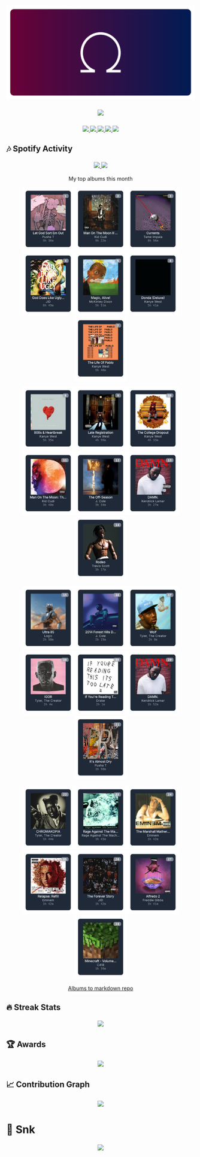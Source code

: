 <!-- Thanks to vaaski for the SVG frame and inspiration -->
<h3 align="center">
  <a href="https://github.com/vaaski/vaaski">
    <!-- ts school Chromebook so ass this SVG lags it wtf 😭😭😭 -->
    <img src="https://raw.githubusercontent.com/om3ga6400/om3ga6400/refs/heads/main/assets/banner.svg">
  </a>
</h3>

<!-- Goofy view counter using journey-ad's Moe Counter. Might remove because it’s somewhat suggestive, but idk ¯\_(ツ)_/¯ -->
<h3 align="center">
  <a href="https://github.com/journey-ad/Moe-Counter">
    <img src="https://count.getloli.com/@om3ga6400?name=om3ga6400&theme=rule34&scale=1.5">
  </a>
</h3>

<!-- Bunch of shields.io and shields.io style badges -->
<h3 align="center">
  <!-- Another view counter; this one is in the shields.io style, made by antonkomarev and breaks occasionally -->
  <a href="https://github.com/antonkomarev/github-profile-views-counter/">
    <img src="https://komarev.com/ghpvc/?username=om3ga6400">
  </a>
  <!-- shields.io badge that shows how many stars I have on all my repos combined; links to shields.io -->
  <a href="https://shields.io/">
    <img src="https://img.shields.io/github/stars/om3ga6400?style=fflat-square&color=yellow&logo=github">
  </a>
  <!-- shields.io badge that shows how many followers I have; links to my followers page -->
  <a href="https://github.com/om3ga6400?tab=followers">
    <img src="https://img.shields.io/github/followers/om3ga6400?style=fflat-square&logo=github">
  </a>
  <!-- shields.io badge that shows what license I have on this repo; links to the license as raw text -->
  <a href="https://raw.githubusercontent.com/om3ga6400/om3ga6400/refs/heads/main/LICENSE">
    <img src="https://img.shields.io/github/license/om3ga6400/om3ga6400">
  </a>
  <!-- Very cool shields.io style badge using discord-md-badge by gitlimes, shows when I’m active on Discord. LIMES ARE NOT PINK -->
  <a href="https://github.com/gitlimes/discord-md-badge/">
    <img src="https://dcbadge.limes.pink/api/shield/1232072032590758069?style=fflat-square">
  </a>
</h3>

## 🎶 Spotify Activity

<h3 align="center">
  <a href="https://github.com/kittinan/spotify-github-profile/">
    <img src="https://spotify-github-profile.kittinanx.com/api/view?uid=317acg6cjueru456j7s6tsnejlle&cover_image=true&theme=novatorem&show_offline=true">
  </a>
  <a href="https://github.com/YungBricoCoop/statsfm-card">
    <img src="https://card.elwan.ch/?username=om3ga6400&type=artists&y_offset=0&height=120&width=450&spacing=10&g_start=0d1117&g_stop=0d1117">
  </a>
</h3>

<p align="center">My top albums this month</p>
 
<!-- STATSFM START -->

<p align="center"><a href="https://open.spotify.com/album/051vvnKIC9VaY8vw4R2s0y" target="_blank" rel="noopener noreferrer"><img src="statsfm_svgs/1.svg" alt="Album #1" width="140" height="170" /></a><a href="#" target="_blank" rel="noopener noreferrer"><img src="statsfm_svgs/2.svg" alt="Album #2" width="140" height="170" /></a><a href="https://open.spotify.com/album/4SZko61aMnmgvNhfhgTuD3" target="_blank" rel="noopener noreferrer"><img src="statsfm_svgs/3.svg" alt="Album #3" width="140" height="170" /></a><a href="https://open.spotify.com/album/1Lt8ADtFWXost5wFYbr6oS" target="_blank" rel="noopener noreferrer"><img src="statsfm_svgs/4.svg" alt="Album #4" width="140" height="170" /></a><a href="#" target="_blank" rel="noopener noreferrer"><img src="statsfm_svgs/5.svg" alt="Album #5" width="140" height="170" /></a><a href="https://open.spotify.com/album/5WrpCQmbTUZuzNxGCPUFSV" target="_blank" rel="noopener noreferrer"><img src="statsfm_svgs/6.svg" alt="Album #6" width="140" height="170" /></a><a href="https://open.spotify.com/album/2S8AWAM0nxyFy66YnUfIs3" target="_blank" rel="noopener noreferrer"><img src="statsfm_svgs/7.svg" alt="Album #7" width="140" height="170" /></a></p>
<p align="center"><a href="https://open.spotify.com/album/7CYDRyFCKtAYJBSpfovLyX" target="_blank" rel="noopener noreferrer"><img src="statsfm_svgs/8.svg" alt="Album #8" width="140" height="170" /></a><a href="https://open.spotify.com/album/0InO6eGRL47KErEYEoc2rP" target="_blank" rel="noopener noreferrer"><img src="statsfm_svgs/9.svg" alt="Album #9" width="140" height="170" /></a><a href="#" target="_blank" rel="noopener noreferrer"><img src="statsfm_svgs/10.svg" alt="Album #10" width="140" height="170" /></a><a href="https://open.spotify.com/album/1NRRN5RWwfuLmQdjshz0L7" target="_blank" rel="noopener noreferrer"><img src="statsfm_svgs/11.svg" alt="Album #11" width="140" height="170" /></a><a href="https://open.spotify.com/album/4PWBTB6NYSKQwfo79I3prg" target="_blank" rel="noopener noreferrer"><img src="statsfm_svgs/12.svg" alt="Album #12" width="140" height="170" /></a><a href="https://open.spotify.com/album/0XTAmejG8F97wF5MWoVbaY" target="_blank" rel="noopener noreferrer"><img src="statsfm_svgs/13.svg" alt="Album #13" width="140" height="170" /></a><a href="https://open.spotify.com/album/17ScNnJ0lSWajodZaRpHdQ" target="_blank" rel="noopener noreferrer"><img src="statsfm_svgs/14.svg" alt="Album #14" width="140" height="170" /></a></p>
<p align="center"><a href="https://open.spotify.com/album/2fSAC0ZiYnwKfzLEvyaMm8" target="_blank" rel="noopener noreferrer"><img src="statsfm_svgs/15.svg" alt="Album #15" width="140" height="170" /></a><a href="#" target="_blank" rel="noopener noreferrer"><img src="statsfm_svgs/16.svg" alt="Album #16" width="140" height="170" /></a><a href="https://open.spotify.com/album/0ptlfJfwGTy0Yvrk14JK1I" target="_blank" rel="noopener noreferrer"><img src="statsfm_svgs/17.svg" alt="Album #17" width="140" height="170" /></a><a href="https://open.spotify.com/album/40QTqOBBxCEIQlLNdSjFQB" target="_blank" rel="noopener noreferrer"><img src="statsfm_svgs/18.svg" alt="Album #18" width="140" height="170" /></a><a href="https://open.spotify.com/album/555YaDGJyzG0QkdImBtPFD" target="_blank" rel="noopener noreferrer"><img src="statsfm_svgs/19.svg" alt="Album #19" width="140" height="170" /></a><a href="https://open.spotify.com/album/6o38CdD7CUlZDCFhjZYLDH" target="_blank" rel="noopener noreferrer"><img src="statsfm_svgs/20.svg" alt="Album #20" width="140" height="170" /></a><a href="#" target="_blank" rel="noopener noreferrer"><img src="statsfm_svgs/21.svg" alt="Album #21" width="140" height="170" /></a></p>
<p align="center"><a href="https://open.spotify.com/album/3Gt7rOjcZQoHCfnKl5AkK7" target="_blank" rel="noopener noreferrer"><img src="statsfm_svgs/22.svg" alt="Album #22" width="140" height="170" /></a><a href="#" target="_blank" rel="noopener noreferrer"><img src="statsfm_svgs/23.svg" alt="Album #23" width="140" height="170" /></a><a href="https://open.spotify.com/album/0bcOGgwJpwBjfFBTApoqSn" target="_blank" rel="noopener noreferrer"><img src="statsfm_svgs/24.svg" alt="Album #24" width="140" height="170" /></a><a href="https://open.spotify.com/album/1jzv3jwZbt8lYfEtMjiD1R" target="_blank" rel="noopener noreferrer"><img src="statsfm_svgs/25.svg" alt="Album #25" width="140" height="170" /></a><a href="https://open.spotify.com/album/19bQiwEKhXUBJWY6oV3KZk" target="_blank" rel="noopener noreferrer"><img src="statsfm_svgs/26.svg" alt="Album #26" width="140" height="170" /></a><a href="https://open.spotify.com/album/3WFTGIO6E3Xh4paEOBY9OU" target="_blank" rel="noopener noreferrer"><img src="statsfm_svgs/27.svg" alt="Album #27" width="140" height="170" /></a><a href="https://open.spotify.com/album/10nO3EJJDMm6j6d2uK3Jah" target="_blank" rel="noopener noreferrer"><img src="statsfm_svgs/28.svg" alt="Album #28" width="140" height="170" /></a></p>
<!-- STATSFM END -->

<p align="center">
  <a href="https://github.com/teraha-dev/statsfm-to-markdown">Albums to markdown repo</a>
</p>

## 🔥 Streak Stats

<h3 align="center">
  <a href="https://github.com/om3ga6400/github-readme-streak-stats/">
    <img src="https://github-readme-streak-stats-om3ga6400.vercel.app/?user=om3ga6400&theme=github-dark-blue&hide_border=true&date_format=j/n/Y">
  </a>
</h3>

## 🏆 Awards

<h3 align="center">
  <a href="https://github.com/ryo-ma/github-profile-trophy/">
    <img src="https://github-profile-trophy.vercel.app/?username=OM3GA6400&theme=darkhub&no-frame=true&row=1&margin-w=0&column=8">
  </a>
</h3>

## 📈 Contribution Graph

<h3 align="center">
  <a href="https://github.com/ashutosh00710/github-readme-activity-graph/">
    <img src="https://github-readme-activity-graph.vercel.app/graph?username=OM3GA6400&theme=github-dark&hide_border=true&hide_title=true">
  </a>
</h3>

# 🐍 Snk

<h3 align="center">
  <a href="https://github.com/Platane/snk">
    <img src="https://raw.githubusercontent.com/om3ga6400/om3ga6400/refs/heads/output/github-contribution-grid-snake-dark.svg">
  </a>
</h3>
